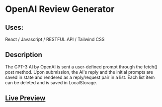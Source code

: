 # OpenAI Review Generator

## Uses:

React / Javascript / RESTFUL API / Tailwind CSS

## Description
The GPT-3 AI by OpenAI is sent a user-defined prompt through the fetch() post method. Upon submission, the AI's reply and the initial prompts are saved in state and rendered as a reply/request pair in  a list. Each list item can be deleted and is saved in LocalStorage. 

## <a href="https://rococo-centaur-65eeb0.netlify.app">Live Preview </a>
